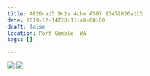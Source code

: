 ```yaml
---
title: A826cad5 9c2a 4cbe A597 83452826a1b5
date: 2019-12-14T20:11:40-08:00
draft: false
location: Port Gamble, WA
tags: []

---
```



[![](https://d17enza3bfujl8.cloudfront.net/L1010365.jpg)](/img/l1010365)
[![](https://d17enza3bfujl8.cloudfront.net/L1010370.jpg)](/img/l1010370)


